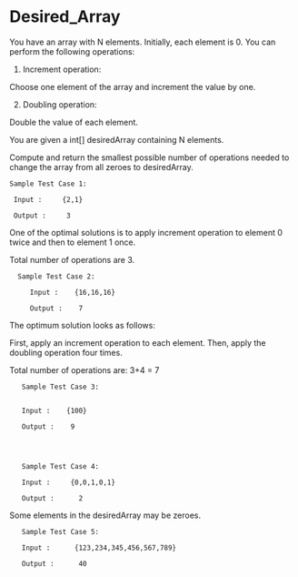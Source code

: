 
# Desired_Array


You have an array with N elements. Initially, each element is 0. You can perform the following operations:


1. Increment operation:  

Choose one element of the array and increment the value by one.

2. Doubling operation:

Double the value of each element.



You are given a int[] desiredArray containing N elements.

Compute and return the smallest possible number of operations needed to change the array from all zeroes to desiredArray.

    Sample Test Case 1:

     Input :     {2,1}

     Output :     3

One of the optimal solutions is to apply increment operation to element 0 twice and then to element 1 once.

Total number of operations are 3.

      Sample Test Case 2:

         Input :    {16,16,16}

         Output :    7

The optimum solution looks as follows:

First, apply an increment operation to each element. Then, apply the doubling operation four times.

Total number of operations are: 3+4 = 7

       Sample Test Case 3:


       Input :    {100}

       Output :    9




       Sample Test Case 4:

       Input :     {0,0,1,0,1}

       Output :      2

Some elements in the desiredArray may be zeroes.


       Sample Test Case 5:

       Input :      {123,234,345,456,567,789}

       Output :      40
